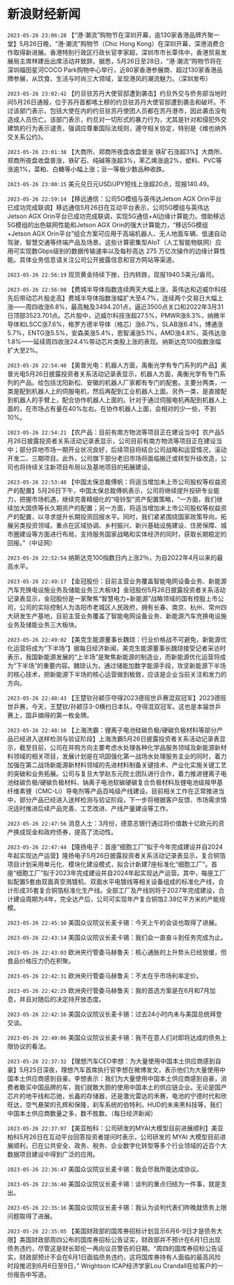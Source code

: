 # 新浪财经新闻
`2023-05-26 23:06:28` 【“港·潮流”购物节在深圳开幕，逾130家香港品牌齐聚一堂】5月26日晚，“港·潮流”购物节（Chic Hong Kong）在深圳开幕，深港消费合作取得新进展。香港特别行政区行政长官李家超，深圳市市长覃伟中，香港贸易发展局主席林建岳出席活动并致辞。据悉，5月26日至28日，“港·潮流”购物节将在深圳福田星河COCO Park购物中心举行，近80家香港参展商、超过130家香港品牌参展，从饮食、生活与时尚三大领域，呈现港风的潮流魅力。（深圳发布）

`2023-05-26 23:02:42` 【约旦驻苏丹大使官邸遭到袭击】约旦外交与侨务部当地时间5月26日通报，位于苏丹首都喀土穆的约旦驻苏丹大使官邸遭到袭击和破坏。不过该部门表示，包括大使在内的约旦驻苏丹使团人员都在苏丹港市，因此袭击没有造成人员伤亡。该部门表示，约旦对一切形式的暴力行为，尤其是针对和侵犯外交建筑的行为表示谴责，强调应尊重国际法规则，遵守相关协定，特别是《维也纳外交关系公约》。

`2023-05-26 23:01:38` 【大商所、郑商所夜盘收盘普涨 铁矿石涨超3%】大商所、郑商所夜盘收盘普涨，铁矿石、纯碱等涨超3%，苯乙烯涨逾2%，塑料、PVC等涨逾1%，菜粕、白糖等小幅上涨；豆一等极少数品种收跌。

`2023-05-26 23:00:15` 美元兑日元USD/JPY短线上涨超20点，现报140.49。

`2023-05-26 22:59:14` 【移远通信：公司5G模组与英伟达Jetson AGX Orin平台已成功完成联调】移远通信5月26日在互动平台表示，公司5G模组与英伟达Jetson AGX Orin平台已成功完成联调，实现5G通信+AI边缘计算能力。借助移远5G模组的出色联网性能和Jetson AGX Orin的强大计算能力，“移远5G模组+Jetson AGX Orin平台”组合方案可应用于高端机器人、无人地面车辆、低速自动驾驶、智慧交通等终端产品及场景。这些计算密集型AIoT（人工智能物联网）应用可实现数Gbps级别的数据传输速率以及每秒高达 275 万亿次操作的边缘计算性能。具体业务信息请关注公司公开披露信息和官方网站等渠道。

`2023-05-26 22:56:19` 现货黄金持续下挫，日内转跌，现报1940.5美元/盎司。

`2023-05-26 22:56:08` 【费城半导体指数连续两天大幅上涨，英伟达和迈威尔科技先后带动芯片股走高】费城半导体指数涨幅扩大至4.7%，连续两个交易日大幅上涨——周四收涨6.8%，最高触及3494.201点，逼近3500点关口和2022年3月31日顶部3523.701点。芯片股中，迈威尔科技涨超27.5%，PMWR涨8.3%，纳微半导体和LSCC涨7.6%，格罗方德半导体（格芯）涨6.7%，SLAB涨6.4%，博通涨5.7%，ENTG涨5.5%，安森美涨5.4%，恩智浦涨5.1%，AMD涨4.8%，英伟达涨1.8%——延续周四收涨24.4%带动芯片类股上涨的表现。纳斯达克100指数涨幅扩大至2%。

`2023-05-26 22:54:40` 【奥普光电：机器人方面，禹衡光学有专门系列的产品】奥普光电5月26日披露投资者关系活动记录表显示，机器人方面，禹衡光学有专门系列的产品。给包括沈阳新松、安徽的机器人厂家都有专门的配套。主要分两类，一类是配到机器人上的伺服电机，然后再配到工业机器人上面。另外一类，是直接配到机器人的手臂上，配合协作机器人上面的。针对于通过伺服电机再配到机器人上面的，在市场占有量在40%左右。在协作机器人上面，会相对的少一些，不到10%。

`2023-05-26 22:54:21` 【农产品：目前有南方物流等项目正在建设当中】农产品5月26日披露投资者关系活动记录表显示，公司目前有南方物流等项目正在建设当中；部分异地市场一期开业状况良好，后续项目将结合公司战略和运营情况，滚动开发二、三期项目。此外，公司旗下部分老旧市场将面临搬迁或转型升级改造，公司也将持续关注新项目布局以及基地项目的拓展建设。

`2023-05-26 22:53:48` 【中国太保总裁傅帆：将适当增加未上市公司股权等权益资产的配置】5月26日下午，中国太保总裁傅帆表示，公司将继续提升投研专业能力，把握市场机遇，继续完善精细化的“哑铃型”资产配置策略，“一方面，我们继续加大国债等长久期资产的配置；另一方面，将适当增加未上市公司股权等权益资产的配置，以寻求提升长期投资回报水平。同时，我们紧紧围绕国家政策导向，拓展另类投资领域，重点在区域协调、乡村振兴、新兴基础设施建设、住房保障、城市圈建设等方面进行布局，支持服务国家战略和实体经济的同时，获取长期稳定的回报。”（中证网）

`2023-05-26 22:52:54` 纳斯达克100指数日内上涨2％，为自2022年4月以来的最高水平。

`2023-05-26 22:49:17` 【金冠股份：目前主营业务覆盖智能电网设备业务、新能源汽车充换电设施业务及储能业务三大板块】金冠股份5月26日披露投资者关系活动记录表显示，金冠股份是一家聚焦“智慧电力+新能源”战略领域的国有控股上市公司，公司的实际控制人为洛阳市老城区人民政府，拥有长春、南京、杭州、常州四大研发生产基地，目前主营业务覆盖了智能电网设备业务、新能源汽车充换电设施业务及储能业务三大板块。

`2023-05-26 22:49:02` 【美克生能源董事长魏琼：行业价格战不可避免，新能源优化运营将成为“下半场”】据每日经济新闻，美克生能源董事长魏琼接受记者采访时表示，我国新能源发展的“上半场”是聚焦新能源的制造业，而新能源优化运营将成为“下半场”的重要内容。魏琼认为，通过储能加数字能源手段，攻坚新能源下半场的核心技术，把新能源下半场的核心运营做到极致，应该是企业当前关注和发力的方向。

`2023-05-26 22:48:43`   【王楚钦孙颖莎夺得2023德班世乒赛混双冠军】2023德班世乒赛，今天，王楚钦/孙颖莎3-0横扫日本队，夺得混双冠军。这也是本届世乒赛上，国乒摘得的第一枚金牌。

`2023-05-26 22:48:16` 【上海洗霸：锂离子电池硅碳负极/硬碳负极材料等部分产品已经进入送样检测与验证阶段】上海洗霸5月26日披露投资者关系活动记录表显示，截至目前，公司在并购方向主要考虑水处理各种化学品服务领域及新能源新材料领域的相关项目，发展计划是在巩固强化第一战场水处理服务主业的同时，着力加强在第二战场新能源新材料领域的先进材料制备关键技术、产业化实施关键工艺的突破和业务拓展。公司与复旦大学赵东元院士团队进行合作，着力推进锂离子电池硅碳负极/硬碳负极材料、钠离子电池软碳硬碳复合负极材料及锂电池级羧甲基纤维素锂（CMC-Li）导电剂等产品百吨级产线建设。目前相关工作在正常推进当中，部分产品已经进入送样检测与验证阶段，下一步将根据客户反馈、市场需求情况适时推进后续产品完善、工艺改进、产线产量建设等工作。

`2023-05-26 22:47:56` 消息人士：3月份，德意志银行通过将价值数十亿欧元的资产换成现金和政府债券，提高了流动性。

`2023-05-26 22:47:44` 【隆扬电子：首座“细胞工厂”拟于今年完成建设并自2024年起实现达产运营】隆扬电子5月26日披露投资者关系活动记录表显示，复合铜箔项目计划采用单元化、模块化建设模式，拟合计新建7座标准化“细胞工厂”。首座“细胞工厂”拟于2023年完成建设并自2024年起实现达产运营。其中，每座工厂拟配置5套由双面真空溅镀机、双面水平电镀线等相关设备组成的标准化产线，合计形成35套复合铜箔标准化生产线。全部工厂及产线则将于2027年完成建设，合计建设周期为4年，完全达产后，公司可实现年产复合铜箔2.38亿平方米的产能规模。

`2023-05-26 22:45:10` 美国众议院议长麦卡锡：今天上午的会谈也取得了进展。

`2023-05-26 22:43:14` 美国众议院议长麦卡锡：我们会一直奋斗到任务完成为止。

`2023-05-26 22:43:03` 欧洲央行管委马赫鲁夫：核心通胀的上升势头已经放缓，但食品价格压力仍在积聚。

`2023-05-26 22:42:31` 欧洲央行管委马赫鲁夫：不太在乎市场利率定价。

`2023-05-26 22:42:25` 欧洲央行管委马赫鲁夫：我的首选方案是在6月和7月加息，并且对随后的决定持开放态度。

`2023-05-26 22:42:16` 美国众议院议长麦卡锡：过去24小时内未与美国总统拜登交谈。

`2023-05-26 22:40:06` 美国众议院议长麦卡锡：我不在意人们对即将达成的债务上限协议的看法。

`2023-05-26 22:37:32` 【理想汽车CEO李想：为大量使用中国本土供应商感到自豪】5月25日深夜，理想汽车首席执行官李想在微博发文，表示他们为大量使用中国本土供应商感到自豪。李想表示：我们为大量使用中国本土供应商感到自豪，消费者敢买中国品牌的车，我们就敢大胆的使用中国本土的供应链企业。无论是国产芯片的地平线和芯驰，长鑫的存储器，还是激光雷达的禾赛，电池的宁德时代和欣旺达，空气悬架的孔辉和保隆，刹车系统的伯特利，HUD的未来黑科技等，我们中国本土供应商数量之多，数不胜数。（每日经济新闻）

`2023-05-26 22:37:07` 【美亚柏科：公司研发的MYAI大模型目前进展顺利】美亚柏科5月26日在互动平台回答投资者提问时表示，公司研发的 MYAI 大模型目前进展顺利，已在公共安全、政务、税务、企业数字化转型等多个行业领域的近百个大数据项目建设中得到广泛的应用。

`2023-05-26 22:36:47` 美国众议院议长麦卡锡：我会尽我所能达成协议。

`2023-05-26 22:36:40` 美国众议院议长麦卡锡：谈判的重点归结为一件事，就是支出。

`2023-05-26 22:35:16` 美国众议院议长麦卡锡：我认为谈判代表们昨晚就债务上限问题取得了进展。

`2023-05-26 22:35:05`   【美国财政部的国库券招标计划显示6月6-9日才是债务大限】美国财政部周四公布的国库券招标公告证实，财政部并不预计在6月1日出现债务违约，尽管这是财长耶伦一再向议员警告的日期。“周四的国库券招标公告证实，财政部预计不会在6月1日面临债务违约，这将国库券持有人面临的最高风险时段推迟到6月6日至9日，” Wrightson ICAP经济学家Lou Crandall在给客户的一份报告中写道。

